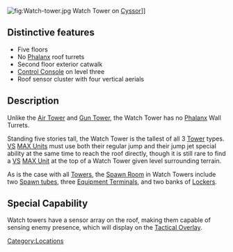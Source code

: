 ![](Watch.$1.md.jpg "fig:Watch-tower.jpg") Watch Tower on
[Cyssor](Cyssor.md "wikilink")\]\]

## Distinctive features

- Five floors
- No [Phalanx](Phalanx.md "wikilink") roof turrets
- Second floor exterior catwalk
- [Control Console](Control_Console.md "wikilink") on level three
- Roof sensor cluster with four vertical aerials

## Description

Unlike the [Air Tower](Air_tower.md "wikilink") and [Gun
Tower](Gun_tower.md "wikilink"), the Watch Tower has no
[Phalanx](Phalanx.md "wikilink") Wall Turrets.

Standing five stories tall, the Watch Tower is the tallest of all 3
[Tower](Tower.md "wikilink") types. [VS](VS.md "wikilink") [MAX
Units](MAX.md "wikilink") must use both their regular jump and their jump
jet special ability at the same time to reach the roof directly, though
it is still rare to find a [VS](VS.md "wikilink") [MAX
Unit](MAX.md "wikilink") at the top of a Watch Tower given level
surrounding terrain.

As is the case with all [Towers](Tower.md "wikilink"), the [Spawn
Room](Spawn_room.md "wikilink") in Watch Towers include two [Spawn
tubes](Spawn_tube.md "wikilink"), three [Equipment
Terminals](Equipment_Terminal.md "wikilink"), and two banks of
[Lockers](Locker.md "wikilink").

## Special Capability

Watch towers have a sensor array on the roof, making them capable of
sensing enemy presence, which will display on the [Tactical
Overlay](Tactical_Overlay.md "wikilink").

[Category:Locations](Category:Locations.md "wikilink")
